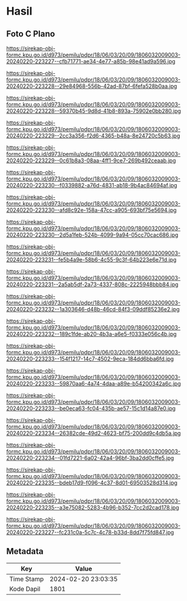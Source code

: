 # Hasil

## Foto C Plano

https://sirekap-obj-formc.kpu.go.id/d973/pemilu/pdpr/18/06/03/20/09/1806032009003-20240220-223227--cfb71771-ae34-4e77-a85b-98e41ad9a596.jpg

https://sirekap-obj-formc.kpu.go.id/d973/pemilu/pdpr/18/06/03/20/09/1806032009003-20240220-223228--29e84968-556b-42ad-87bf-6fefa528b0aa.jpg

https://sirekap-obj-formc.kpu.go.id/d973/pemilu/pdpr/18/06/03/20/09/1806032009003-20240220-223228--59370b45-9d8d-41b8-893a-75902e0bb280.jpg

https://sirekap-obj-formc.kpu.go.id/d973/pemilu/pdpr/18/06/03/20/09/1806032009003-20240220-223229--2cc3a356-f2d6-4365-b48a-8e24720c5b63.jpg

https://sirekap-obj-formc.kpu.go.id/d973/pemilu/pdpr/18/06/03/20/09/1806032009003-20240220-223229--0c61b8a3-08aa-4ff1-9ce7-269b492ceaab.jpg

https://sirekap-obj-formc.kpu.go.id/d973/pemilu/pdpr/18/06/03/20/09/1806032009003-20240220-223230--f0339882-a76d-4831-ab18-9b4ac84694af.jpg

https://sirekap-obj-formc.kpu.go.id/d973/pemilu/pdpr/18/06/03/20/09/1806032009003-20240220-223230--afd8c92e-158a-47cc-a905-693bf75e5694.jpg

https://sirekap-obj-formc.kpu.go.id/d973/pemilu/pdpr/18/06/03/20/09/1806032009003-20240220-223230--2d5a1feb-524b-4099-9a94-05cc70cac686.jpg

https://sirekap-obj-formc.kpu.go.id/d973/pemilu/pdpr/18/06/03/20/09/1806032009003-20240220-223231--fe5b4a9e-58b6-4c55-9c3f-64b223e6e71d.jpg

https://sirekap-obj-formc.kpu.go.id/d973/pemilu/pdpr/18/06/03/20/09/1806032009003-20240220-223231--2a5ab5df-2a73-4337-808c-2225948bbb84.jpg

https://sirekap-obj-formc.kpu.go.id/d973/pemilu/pdpr/18/06/03/20/09/1806032009003-20240220-223232--1a303646-d48b-46cd-84f3-09ddf85236e2.jpg

https://sirekap-obj-formc.kpu.go.id/d973/pemilu/pdpr/18/06/03/20/09/1806032009003-20240220-223232--189c1fde-ab20-4b3a-a6e5-f0333e056c4b.jpg

https://sirekap-obj-formc.kpu.go.id/d973/pemilu/pdpr/18/06/03/20/09/1806032009003-20240220-223233--154f1217-14c7-4502-9eca-184dd6bba6fd.jpg

https://sirekap-obj-formc.kpu.go.id/d973/pemilu/pdpr/18/06/03/20/09/1806032009003-20240220-223233--59870aa6-4a74-4daa-a89e-b54200342a6c.jpg

https://sirekap-obj-formc.kpu.go.id/d973/pemilu/pdpr/18/06/03/20/09/1806032009003-20240220-223233--be0eca63-fc04-435b-ae57-15c1d14a87e0.jpg

https://sirekap-obj-formc.kpu.go.id/d973/pemilu/pdpr/18/06/03/20/09/1806032009003-20240220-223234--26382cde-49d2-4623-bf75-200dd9c4db5a.jpg

https://sirekap-obj-formc.kpu.go.id/d973/pemilu/pdpr/18/06/03/20/09/1806032009003-20240220-223234--01fd7221-6a02-42a4-96bf-3ba2dd0cffe5.jpg

https://sirekap-obj-formc.kpu.go.id/d973/pemilu/pdpr/18/06/03/20/09/1806032009003-20240220-223235--bdeb17d9-f096-4c37-8d01-69503528d314.jpg

https://sirekap-obj-formc.kpu.go.id/d973/pemilu/pdpr/18/06/03/20/09/1806032009003-20240220-223235--a3e75082-5283-4b96-b352-7cc2d2cad178.jpg

https://sirekap-obj-formc.kpu.go.id/d973/pemilu/pdpr/18/06/03/20/09/1806032009003-20240220-223227--fc231c0a-5c7c-4c78-b33d-8dd7f75fd847.jpg


## Metadata

| Key        | Value               |
| ---------- | ------------------- |
| Time Stamp | 2024-02-20 23:03:35 |
| Kode Dapil | 1801                |



